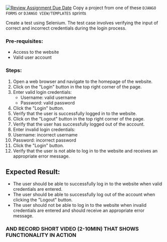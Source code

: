 [![Review Assignment Due Date](https://classroom.github.com/assets/deadline-readme-button-22041afd0340ce965d47ae6ef1cefeee28c7c493a6346c4f15d667ab976d596c.svg)](https://classroom.github.com/a/kHqMK6zN)
Copy a project from one of these `DJANGO FORMS` or `DJANGO VIEW/TEMPLATES` sprints

Create a test using Selenium.
The test case involves verifying the input of correct and incorrect credentials during the login process.

### Pre-requisites:

* Access to the website
* Valid user account
### Steps:

1. Open a web browser and navigate to the homepage of the website.
2. Click on the "Login" button in the top right corner of the page.
3. Enter valid login credentials:
   * Username: valid username
   * Password: valid password
4. Click the "Login" button.
5. Verify that the user is successfully logged in to the website.
6. Click on the "Logout" button in the top right corner of the page.
7. Verify that the user has successfully logged out of the account.
8. Enter invalid login credentials:
9. Username: incorrect username
10. Password: incorrect password
11. Click the "Login" button.
12. Verify that the user is not able to log in to the website and receives an appropriate error message.

## Expected Result:

* The user should be able to successfully log in to the website when valid credentials are entered.
* The user should be able to successfully log out of the account when clicking the "Logout" button.
* The user should not be able to log in to the website when invalid credentials are entered and should receive an appropriate error message.
### AND RECORD SHORT VIDEO (2-10MIN) THAT SHOWS FUNCTIONALITY IN ACTION